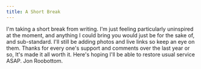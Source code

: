 ```yaml
---
title: A Short Break
---
```

I'm taking a short break from writing. I'm just feeling particularly uninspired at the moment, and anything I could bring you would just be for the sake of, and sub-standard. I'll still be adding photos and live links so keep an eye on them. Thanks for every one's support and comments over the last year or so, It's made it all worth it. Here's hoping I'll be able to restore usual service ASAP. Jon Roobottom.